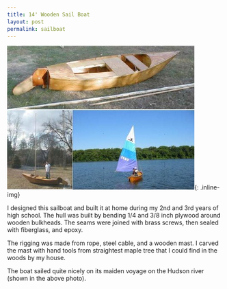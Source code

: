 ```yaml
---
title: 14' Wooden Sail Boat
layout: post
permalink: sailboat
---
```


![Sailboat](/images/sailboat.jpg){: .inline-img}

<p>I designed this sailboat and built it at home during my 2nd and 3rd years of high
school. The hull was built by bending 1/4 and 3/8 inch plywood around wooden bulkheads. The seams were joined with brass screws, then sealed with fiberglass, and epoxy. </p>

<p>The rigging was made from rope, steel cable, and a wooden mast. I carved the mast with hand tools from straightest maple tree that I could find in the woods by my house. </p>

<p>The boat sailed quite nicely on its maiden voyage on the Hudson river (shown in the above photo).</p>
